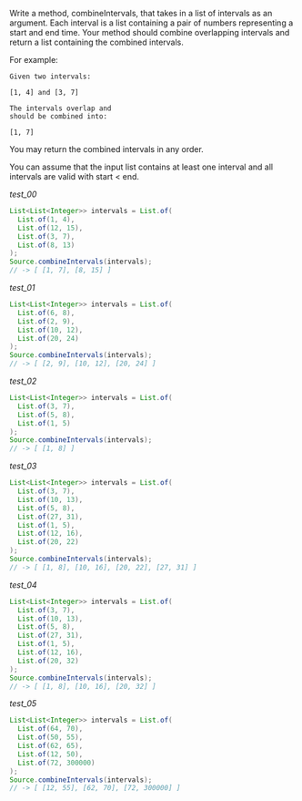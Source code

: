 Write a method, combineIntervals, that takes in a list of intervals as an argument. Each interval is a list containing a pair of numbers representing a start and end time. Your method should combine overlapping intervals and return a list containing the combined intervals.

For example:

```
Given two intervals:

[1, 4] and [3, 7]

The intervals overlap and
should be combined into:

[1, 7]
```

You may return the combined intervals in any order.

You can assume that the input list contains at least one interval and all intervals are valid with start < end.

_test_00_

```java
List<List<Integer>> intervals = List.of(
  List.of(1, 4),
  List.of(12, 15),
  List.of(3, 7),
  List.of(8, 13)
);
Source.combineIntervals(intervals);
// -> [ [1, 7], [8, 15] ]
```

_test_01_

```java
List<List<Integer>> intervals = List.of(
  List.of(6, 8),
  List.of(2, 9),
  List.of(10, 12),
  List.of(20, 24)
);
Source.combineIntervals(intervals);
// -> [ [2, 9], [10, 12], [20, 24] ]
```

_test_02_

```java
List<List<Integer>> intervals = List.of(
  List.of(3, 7),
  List.of(5, 8),
  List.of(1, 5)
);
Source.combineIntervals(intervals);
// -> [ [1, 8] ]
```

_test_03_

```java
List<List<Integer>> intervals = List.of(
  List.of(3, 7),
  List.of(10, 13),
  List.of(5, 8),
  List.of(27, 31),
  List.of(1, 5),
  List.of(12, 16),
  List.of(20, 22)
);
Source.combineIntervals(intervals);
// -> [ [1, 8], [10, 16], [20, 22], [27, 31] ]
```

_test_04_

```java
List<List<Integer>> intervals = List.of(
  List.of(3, 7),
  List.of(10, 13),
  List.of(5, 8),
  List.of(27, 31),
  List.of(1, 5),
  List.of(12, 16),
  List.of(20, 32)
);
Source.combineIntervals(intervals);
// -> [ [1, 8], [10, 16], [20, 32] ]
```

_test_05_

```java
List<List<Integer>> intervals = List.of(
  List.of(64, 70),
  List.of(50, 55),
  List.of(62, 65),
  List.of(12, 50),
  List.of(72, 300000)
);
Source.combineIntervals(intervals);
// -> [ [12, 55], [62, 70], [72, 300000] ]
```


